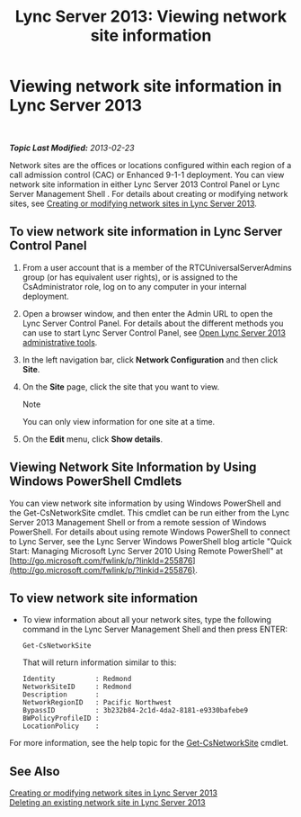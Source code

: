 ﻿---
title: 'Lync Server 2013: Viewing network site information'
TOCTitle: Viewing network site information
ms:assetid: 24a97d98-b168-4016-81bf-c2c478092b87
ms:mtpsurl: https://technet.microsoft.com/en-us/library/JJ687996(v=OCS.15)
ms:contentKeyID: 49733586
ms.date: 07/23/2014
mtps_version: v=OCS.15
---

<div data-xmlns="http://www.w3.org/1999/xhtml">

<div class="topic" data-xmlns="http://www.w3.org/1999/xhtml" data-msxsl="urn:schemas-microsoft-com:xslt" data-cs="http://msdn.microsoft.com/en-us/">

<div data-asp="http://msdn2.microsoft.com/asp">

# Viewing network site information in Lync Server 2013

</div>

<div id="mainSection">

<div id="mainBody">

<span> </span>

_**Topic Last Modified:** 2013-02-23_

Network sites are the offices or locations configured within each region of a call admission control (CAC) or Enhanced 9-1-1 deployment. You can view network site information in either Lync Server 2013 Control Panel or Lync Server Management Shell . For details about creating or modifying network sites, see [Creating or modifying network sites in Lync Server 2013](lync-server-2013-creating-or-modifying-network-sites.md).

<div>

## To view network site information in Lync Server Control Panel

1.  From a user account that is a member of the RTCUniversalServerAdmins group (or has equivalent user rights), or is assigned to the CsAdministrator role, log on to any computer in your internal deployment.

2.  Open a browser window, and then enter the Admin URL to open the Lync Server Control Panel. For details about the different methods you can use to start Lync Server Control Panel, see [Open Lync Server 2013 administrative tools](lync-server-2013-open-lync-server-administrative-tools.md).

3.  In the left navigation bar, click **Network Configuration** and then click **Site**.

4.  On the **Site** page, click the site that you want to view.
    
    <div>
    

    > [!NOTE]
    > You can only view information for one site at a time.

    
    </div>

5.  On the **Edit** menu, click **Show details**.

</div>

<div>

## Viewing Network Site Information by Using Windows PowerShell Cmdlets

You can view network site information by using Windows PowerShell and the Get-CsNetworkSite cmdlet. This cmdlet can be run either from the Lync Server 2013 Management Shell or from a remote session of Windows PowerShell. For details about using remote Windows PowerShell to connect to Lync Server, see the Lync Server Windows PowerShell blog article "Quick Start: Managing Microsoft Lync Server 2010 Using Remote PowerShell" at [http://go.microsoft.com/fwlink/p/?linkId=255876](http://go.microsoft.com/fwlink/p/?linkid=255876).

<div>

## To view network site information

  - To view information about all your network sites, type the following command in the Lync Server Management Shell and then press ENTER:
    
        Get-CsNetworkSite
    
    That will return information similar to this:
    
        Identity          : Redmond
        NetworkSiteID     : Redmond
        Description       :
        NetworkRegionID   : Pacific Northwest
        BypassID          : 3b232b84-2c1d-4da2-8181-e9330bafebe9
        BWPolicyProfileID :
        LocationPolicy    :

</div>

For more information, see the help topic for the [Get-CsNetworkSite](get-csnetworksite.md) cmdlet.

</div>

<div>

## See Also


[Creating or modifying network sites in Lync Server 2013](lync-server-2013-creating-or-modifying-network-sites.md)  
[Deleting an existing network site in Lync Server 2013](lync-server-2013-deleting-an-existing-network-site.md)  
  

</div>

</div>

<span> </span>

</div>

</div>

</div>

